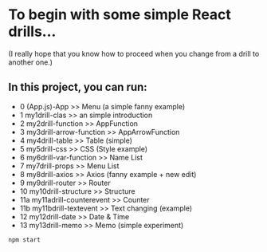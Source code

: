# To begin with some simple React drills...
(I really hope that you know how to proceed when you change from a drill to another one.)

## In this project, you can run:
 * 0 (App.js)-App >> Menu (a simple fanny example)
 * 1 my1drill-clas  >> an simple introduction
 * 2 my2drill-function  >> AppFunction
 * 3 my3drill-arrow-function  >> AppArrowFunction
 * 4 my4drill-table  >> Table (simple)
 * 5 my5drill-css  >> CSS (Style example)
 * 6 my6drill-var-function  >> Name List
 * 7 my7drill-props  >> Menu List
 * 8 my8drill-axios  >> Axios (fanny example + new edit)
 * 9 my9drill-router  >> Router
 * 10 my10drill-structure  >> Structure
 * 11a my11adrill-counterevent  >> Counter
 * 11b my11bdrill-textevent  >> Text changing (example)
 * 12 my12drill-date  >> Date & Time
 * 13 my13drill-memo  >> Memo (simple experiment)

`npm start`















